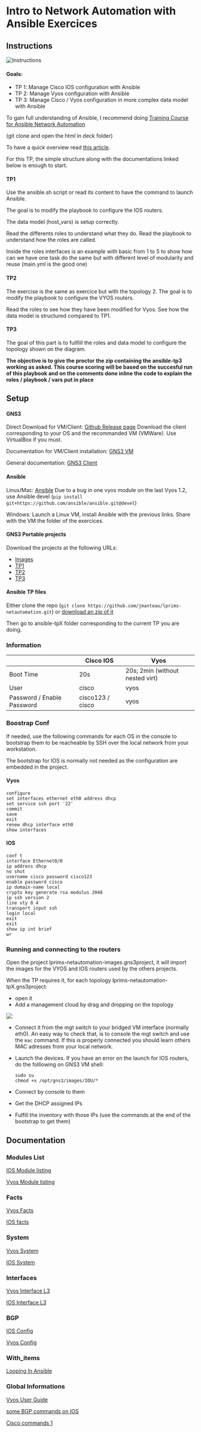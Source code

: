 

# Intro to Network Automation with Ansible Exercices

## Instructions

![Instructions](https://github.com/jmanteau/lprims-netautomation/raw/master/TP%20IUT%20Network%20Automation.png)


#### Goals:

- TP 1: Manage Cisco IOS configuration with Ansible
- TP 2: Manage Vyos configuration with Ansible
- TP 3: Manage Cisco / Vyos configuration in more complex data model with Ansible



To gain full understanding of Ansible, I recommend doing [Training Course for Ansible Network Automation](https://github.com/network-automation/linklight)

(git clone and open the html in deck folder)

To have a quick overview read [this article](https://leucos.github.io/ansible-files-layout).

For this TP, the simple structure along with the documentations linked below is enough to start.



#### TP1

Use the ansible.sh script or read its content to have the command to launch Ansible.

The goal is to modify the playbook to configure the IOS routers.

The data model (host_vars) is setup correctly. 

Read the differents roles to understand what they do. Read the playbook to understand how the roles are called.

Inside the roles interfaces is an example with basic from 1 to 5 to show how can we have one task do the same but with different level of modularity and reuse (main.yml is the good one)

#### TP2

The exercise is the same as exercice but with the topology 2. The goal is to modify the playbook to configure the VYOS routers.

Read the roles to see how they have been modified for Vyos. See how the data model is structured compared to TP1.

#### TP3

The goal of this part is to fullfill the roles and data model to configure the topology shown on the diagram.

**The objective is to give the proctor the zip containing the ansible-tp3 working as asked. This course scoring will be based on the succesful run of this playbook and on the comments done inline the code to explain the roles / playbook / vars put in place**



## Setup



#### GNS3

Direct Download for VM/Client: [Github Release page](https://github.com/GNS3/gns3-gui/releases) Download the client corresponding to your OS and the recommanded VM (VMWare). Use VirtualBox if you must.

Documentation for VM/Client installation: [GNS3 VM](https://docs.gns3.com/1wdfvS-OlFfOf7HWZoSXMbG58C4pMSy7vKJFiKKVResc/index.html)

General documentation: [GNS3 Client](https://docs.gns3.com/)



#### Ansible

Linux/Mac: [Ansible](http://docs.ansible.com/ansible/latest/installation_guide/intro_installation.html#installation-guide) Due to a bug in one vyos module on the last Vyos 1.2, use Ansible devel (```pip install git+https://github.com/ansible/ansible.git@devel```)

Windows: Launch a Linux VM, install Ansible with the previous links.  Share with the VM the folder of the exercices.



#### GNS3 Portable projects

Download the projects at the following URLs:

- [Images](https://s3-eu-west-1.amazonaws.com/jmanteau/lprims-netautomation-images.gns3project)
- [TP1](https://s3-eu-west-1.amazonaws.com/jmanteau/lprims-netautomation-tp1.gns3project)
- [TP2](https://s3-eu-west-1.amazonaws.com/jmanteau/lprims-netautomation-tp2.gns3project)
- [TP3](https://s3-eu-west-1.amazonaws.com/jmanteau/lprims-netautomation-tp3.gns3project)



#### Ansible TP files

Either clone the repo (```git clone https://github.com/jmanteau/lprims-netautomation.git```) or [download    an zip of it](https://github.com/jmanteau/lprims-netautomation/archive/master.zip)

Then go to ansible-tpX folder corresponding to the current TP you are doing. 

### Information

|                            | Cisco IOS        | Vyos                            |
| -------------------------- | ---------------- | ------------------------------- |
| Boot Time                  | 20s              | 20s; 2min (without nested virt) |
| User                       | cisco            | vyos                            |
| Password / Enable Password | cisco123 / cisco | vyos                            |

### Boostrap Conf

If needed, use the following commands for each OS in the console to bootstrap them to be reacheable by SSH over the local network from your workstation.

The bootstrap for IOS is normally not needed as the configuration are embedded in the project.

#### Vyos

```
configure
set interfaces ethernet eth0 address dhcp
set service ssh port '22'
commit
save
exit
renew dhcp interface eth0
show interfaces

```

#### IOS

```
conf t
interface Ethernet0/0
ip address dhcp
no shut
username cisco password cisco123
enable password cisco
ip domain-name local
crypto key generate rsa modulus 2048
ip ssh version 2
line vty 0 4
transport input ssh
login local
exit
exit
show ip int brief
wr

```



### Running and connecting to the routers

Open the project lprims-netautomation-images.gns3project, it will import the images for the VYOS and IOS routers used by the others projects.

When the TP requires it, for each topology lprims-netautomation-tpX.gns3project:

* open it 
* Add a management cloud by drag and dropping on the topology

![](/Users/jmanteau/PycharmProjects/lprims-netautomation/gns3_cloudmgt.png)

* Connect it from the mgt switch to your bridged VM interface (normally eth0). An easy way to check that, is to console the mgt switch and use the ```mac``` command. If this is properly connected you should learn others MAC adresses from your local network.

* Launch the devices. If you have an error on the launch for IOS routers, do the folllowing on GNS3 VM shell: 

  ```
  sudo su
  chmod +x /opt/gns3/images/IOU/*
  ```

* Connect by console to them

* Get the DHCP assigned IPs

* Fulfill the inventory with those IPs (use the commands at the end of the bootstrap to get them)



## Documentation

### Modules List

[IOS Module listing](http://docs.ansible.com/ansible/latest/modules/list_of_network_modules.html#ios)

[Vyos Module listing](http://docs.ansible.com/ansible/latest/modules/list_of_network_modules.html#vyos)

### Facts

[Vyos Facts](http://docs.ansible.com/ansible/latest/modules/vyos_facts_module.html#vyos-facts-module)

[IOS facts](http://docs.ansible.com/ansible/latest/modules/ios_facts_module.html#ios-facts-module)

### System

[Vyos System](http://docs.ansible.com/ansible/latest/modules/vyos_system_module.html#vyos-system-module)

[IOS System](http://docs.ansible.com/ansible/latest/modules/ios_system_module.html#ios-system-module)

### Interfaces

[Vyos Interface L3](http://docs.ansible.com/ansible/latest/modules/vyos_l3_interface_module.html#vyos-l3-interface-module)

[IOS Interface L3](http://docs.ansible.com/ansible/latest/modules/ios_l3_interface_module.html#ios-l3-interface-module)

### BGP

[IOS Config](http://docs.ansible.com/ansible/latest/modules/ios_config_module.html)

[Vyos Config](http://docs.ansible.com/ansible/latest/modules/vyos_config_module.html#vyos-config-module)

### With_items

[Looping In Ansible](https://codereviewvideos.com/course/ansible-tutorial/video/looping-in-ansible-with-items)

### Global Informations

[Vyos User Guide](https://wiki.vyos.net/wiki/User_Guide)

[some BGP commands on IOS](http://networkqna.com/useful-bgp-commands-on-cisco-routers/)

[Cisco commands 1](https://boubakr92.wordpress.com/2013/09/16/ccna-cheat-sheet-part-1/)

